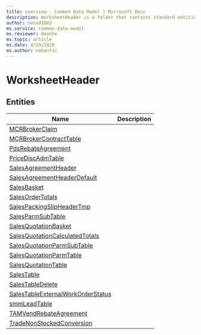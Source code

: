 ```yaml
---
title: overview - Common Data Model | Microsoft Docs
description: WorksheetHeader is a folder that contains standard entities related to the Common Data Model.
author: nenad1002
ms.service: common-data-model
ms.reviewer: deonhe
ms.topic: article
ms.date: 4/29/2020
ms.author: nebanfic
---
```


# WorksheetHeader


## Entities

|Name|Description|
|---|---|
|[MCRBrokerClaim](MCRBrokerClaim.md)||
|[MCRBrokerContractTable](MCRBrokerContractTable.md)||
|[PdsRebateAgreement](PdsRebateAgreement.md)||
|[PriceDiscAdmTable](PriceDiscAdmTable.md)||
|[SalesAgreementHeader](SalesAgreementHeader.md)||
|[SalesAgreementHeaderDefault](SalesAgreementHeaderDefault.md)||
|[SalesBasket](SalesBasket.md)||
|[SalesOrderTotals](SalesOrderTotals.md)||
|[SalesPackingSlipHeaderTmp](SalesPackingSlipHeaderTmp.md)||
|[SalesParmSubTable](SalesParmSubTable.md)||
|[SalesQuotationBasket](SalesQuotationBasket.md)||
|[SalesQuotationCalculatedTotals](SalesQuotationCalculatedTotals.md)||
|[SalesQuotationParmSubTable](SalesQuotationParmSubTable.md)||
|[SalesQuotationParmTable](SalesQuotationParmTable.md)||
|[SalesQuotationTable](SalesQuotationTable.md)||
|[SalesTable](SalesTable.md)||
|[SalesTableDelete](SalesTableDelete.md)||
|[SalesTableExternalWorkOrderStatus](SalesTableExternalWorkOrderStatus.md)||
|[smmLeadTable](smmLeadTable.md)||
|[TAMVendRebateAgreement](TAMVendRebateAgreement.md)||
|[TradeNonStockedConversion](TradeNonStockedConversion.md)||

